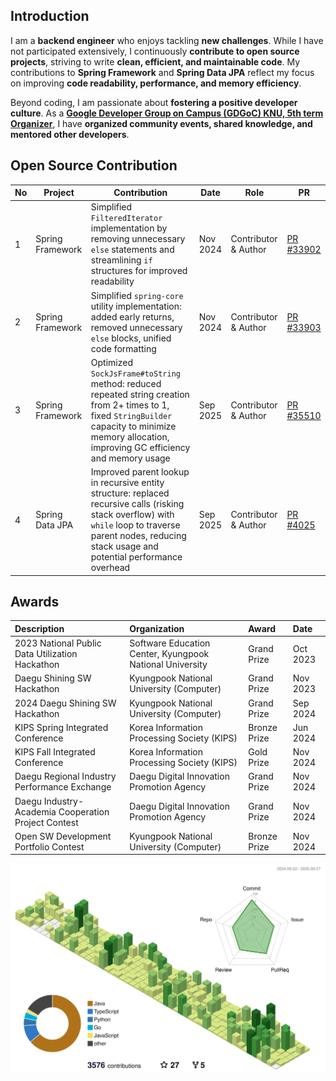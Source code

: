 ## Introduction

I am a **backend engineer** who enjoys tackling **new challenges**. While I have not participated extensively, I continuously **contribute to open source projects**, striving to write **clean, efficient, and maintainable code**. My contributions to **Spring Framework** and **Spring Data JPA** reflect my focus on improving **code readability, performance, and memory efficiency**.

Beyond coding, I am passionate about **fostering a positive developer culture**. As a [**Google Developer Group on Campus (GDGoC) KNU, 5th term Organizer**](https://github.com/orgs/GDG-on-Campus-KNU), I have **organized community events, shared knowledge, and mentored other developers**.


## Open Source Contribution

| No | Project          | Contribution                                                                                                                                                                                                | Date     | Role                 | PR                                                                          |
| -- | ---------------- | ----------------------------------------------------------------------------------------------------------------------------------------------------------------------------------------------------------- | -------- | -------------------- | --------------------------------------------------------------------------- |
| 1  | Spring Framework | Simplified `FilteredIterator` implementation by removing unnecessary `else` statements and streamlining `if` structures for improved readability                                                            | Nov 2024 | Contributor & Author | [PR #33902](https://github.com/spring-projects/spring-framework/pull/33902) |
| 2  | Spring Framework | Simplified `spring-core` utility implementation: added early returns, removed unnecessary `else` blocks, unified code formatting                                                                            | Nov 2024 | Contributor & Author | [PR #33903](https://github.com/spring-projects/spring-framework/pull/33903) |
| 3  | Spring Framework | Optimized `SockJsFrame#toString` method: reduced repeated string creation from 2+ times to 1, fixed `StringBuilder` capacity to minimize memory allocation, improving GC efficiency and memory usage        | Sep 2025 | Contributor & Author | [PR #35510](https://github.com/spring-projects/spring-framework/pull/35510) |
| 4  | Spring Data JPA  | Improved parent lookup in recursive entity structure: replaced recursive calls (risking stack overflow) with `while` loop to traverse parent nodes, reducing stack usage and potential performance overhead | Sep 2025 | Contributor & Author | [PR #4025](https://github.com/spring-projects/spring-data-jpa/pull/4025)    |

## Awards

| Description                                         | Organization                                             | Award        | Date     |
| :-------------------------------------------------- | :------------------------------------------------------- | :----------- | :------- |
| 2023 National Public Data Utilization Hackathon     | Software Education Center, Kyungpook National University | Grand Prize  | Oct 2023 |
| Daegu Shining SW Hackathon                          | Kyungpook National University (Computer)                 | Grand Prize  | Nov 2023 |
| 2024 Daegu Shining SW Hackathon                     | Kyungpook National University (Computer)                 | Grand Prize  | Sep 2024 |
| KIPS Spring Integrated Conference                   | Korea Information Processing Society (KIPS)              | Bronze Prize | Jun 2024 |
| KIPS Fall Integrated Conference                     | Korea Information Processing Society (KIPS)              | Gold Prize   | Nov 2024 |
| Daegu Regional Industry Performance Exchange        | Daegu Digital Innovation Promotion Agency                | Grand Prize  | Nov 2024 |
| Daegu Industry-Academia Cooperation Project Contest | Daegu Digital Innovation Promotion Agency                | Grand Prize  | Nov 2024 |
| Open SW Development Portfolio Contest               | Kyungpook National University (Computer)                 | Bronze Prize | Nov 2024 |



![](./profile-3d-contrib/profile-green-animate.svg)




